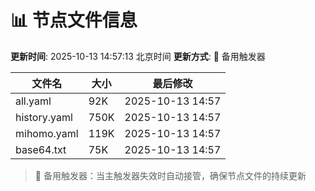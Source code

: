 # 📊 节点文件信息

**更新时间**: 2025-10-13 14:57:13 北京时间
**更新方式**: 🔄 备用触发器

| 文件名 | 大小 | 最后修改 |
|--------|------|----------|
| all.yaml | 92K | 2025-10-13 14:57 |
| history.yaml | 750K | 2025-10-13 14:57 |
| mihomo.yaml | 119K | 2025-10-13 14:57 |
| base64.txt | 75K | 2025-10-13 14:57 |

> 🔄 备用触发器：当主触发器失效时自动接管，确保节点文件的持续更新
